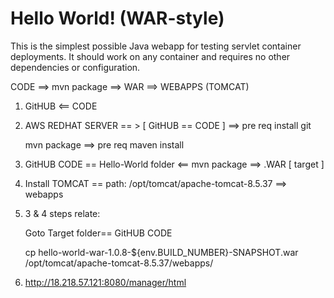 Hello World! (WAR-style)
===============

This is the simplest possible Java webapp for testing servlet container deployments.  It should work on any container and requires no other dependencies or configuration.



CODE ==> mvn package ==> WAR ==> WEBAPPS (TOMCAT)



1. GitHUB <== CODE



2. AWS REDHAT  SERVER == >  [ GitHUB == CODE ]       ==> pre req install git 

       
    mvn package                                       ==> pre req maven install
    
    
3.  GitHUB CODE == Hello-World folder <==  mvn package  ==> .WAR [ target ] 


4. Install TOMCAT   == path: /opt/tomcat/apache-tomcat-8.5.37 ==> webapps 



5.   3 & 4 steps relate: 
     
     Goto Target folder== GitHUB CODE
     
     cp hello-world-war-1.0.8-\$\{env.BUILD_NUMBER\}-SNAPSHOT.war /opt/tomcat/apache-tomcat-8.5.37/webapps/
     
     
     
6. http://18.218.57.121:8080/manager/html










